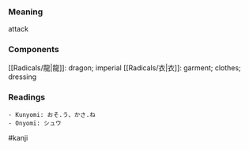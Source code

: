 ### Meaning

attack

### Components

[[Radicals/龍|龍]]: dragon; imperial [[Radicals/衣|衣]]: garment; clothes; dressing

### Readings

```
- Kunyomi: おそ.う、かさ.ね
- Onyomi: シュウ
```

#kanji